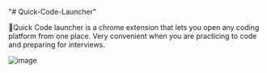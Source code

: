 "# Quick-Code-Launcher" 

🚀Quick Code launcher is a chrome extension that lets you open any coding platform from one place. Very convenient when you are practicing to code and preparing for interviews.

![image](https://user-images.githubusercontent.com/81672515/131506862-3da075fa-ee2f-4c05-80b8-0abed6ee1ff8.png)





